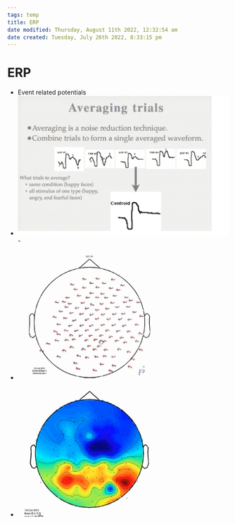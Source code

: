 ```yaml
---
tags: temp
title: ERP
date modified: Thursday, August 11th 2022, 12:32:54 am
date created: Tuesday, July 26th 2022, 8:33:15 pm
---
```


# ERP
- Event related potentials
- ![im](assets/Pasted%20image%2020220502154125.png)-
- ![im](assets/Pasted%20image%2020220502154154.png)
- ![im](assets/Pasted%20image%2020220502154210.png)

